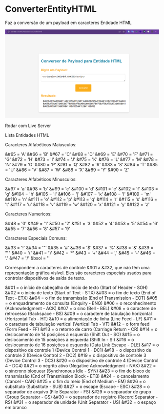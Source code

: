 # ConverterEntityHTML
Faz a conversão de um payload em caracteres Entidade HTML

![Tela da aplicação](tela.png) 

Rodar com Live Server

Lista Entidades HTML

Caracteres Alfabéticos Maiusculos:
    
&#65 = 'A'
&#66 = 'B'
&#67 = 'C'
&#68 = 'D'
&#69 = 'E'
&#70 = 'F'
&#71 = 'G'
&#72 = 'H'
&#73 = 'I'
&#74 = 'J'
&#75 = 'K'
&#76 = 'L'
&#77 = 'M'
&#78 = 'N'
&#79 = 'O'
&#80 = 'P'
&#81 = 'Q'
&#82 = 'R'
&#83 = 'S'
&#84 = 'T'
&#85 = 'U'
&#86 = 'V'
&#87 = 'W'
&#88 = 'X'
&#89 = 'Y'
&#90 = 'Z'

Caracteres Alfabéticos Minusculos:
    
&#97 = 'a'
&#98 = 'b'
&#99 = 'c'
&#100 = 'd'
&#101 = 'e'
&#102 = 'f'
&#103 = 'g'
&#104 = 'h'
&#105 = 'i'
&#106 = 'j'
&#107 = 'k'
&#108 = 'l'
&#109 = 'm'
&#110 = 'n'
&#111 = 'o'
&#112 = 'p'
&#113 = 'q'
&#114 = 'r'
&#115 = 's'
&#116 = 't'
&#117 = 'u'
&#118 = 'v'
&#119 = 'w'
&#120 = 'x'
&#121 = 'y'
&#122 = 'z'

Caracteres Numericos:
    
&#48 = '0'
&#49 = '1'
&#50 = '2'
&#51 = '3'
&#52 = '4'
&#53 = '5'
&#54 = '6'
&#55 = '7'
&#56 = '8'
&#57 = '9'

Caracteres Especiais Comuns:
    
&#33 = '!'
&#34 = '"'
&#35 = '#'
&#36 = '$'
&#37 = '%'
&#38 = '&'
&#39 = "'"
&#40 = '('
&#41 = ')'
&#42 = '*'
&#43 = '+'
&#44 = ','
&#45 = '-'
&#46 = '.'
&#47 = '/'
&bsol = '\'

Correspondem a caracteres de controle &#01 a &#32, que não têm uma representação gráfica visível.
Eles são caracteres especiais usados para controlar dispositivos de saída de texto.

&#01 = o início de cabeçalho de início de texto (Start of Header - SOH)
&#02 = o início de texto (Start of Text - STX)
&#03 = o fim de texto (End of Text - ETX)
&#04 = o fim de transmissão (End of Transmission - EOT)
&#05 = o enquadramento de consulta (Enquiry - ENQ)
&#06 = o reconhecimento (Acknowledgment - ACK)
&#07 = o sino (Bell - BEL)
&#08 = o caractere de retrocesso (Backspace - BS)
&#09 = o caractere de tabulação horizontal (Horizontal Tab - HT)
&#10 = a alimentação de linha (Line Feed - LF)
&#11 = o caractere de tabulação vertical (Vertical Tab - VT)
&#12 = o form feed (Form Feed - FF)
&#13 = o retorno de carro (Carriage Return - CR)
&#14 = o deslocamento de 14 posições à esquerda (Shift Out - SO)
&#15 = o deslocamento de 15 posições à esquerda (Shift In - SI)
&#16 = o deslocamento de 16 posições à esquerda (Data Link Escape - DLE)
&#17 = o dispositivo de controle 1 (Device Control 1 - DC1)
&#18 = o dispositivo de controle 2 (Device Control 2 - DC2)
&#19 = o dispositivo de controle 3 (Device Control 3 - DC3)
&#20 = o dispositivo de controle 4 (Device Control 4 - DC4)
&#21 = o negrito ativo (Negative Acknowledgment - NAK)
&#22 = o síncrono bloquear (Synchronous Idle - SYN)
&#23 = o fim do bloco de transmissão (End of Transmission Block - ETB)
&#24 = o cancelamento (Cancel - CAN)
&#25 = o fim do meio (End of Medium - EM)
&#26 = o substituto (Substitute - SUB)
&#27 = o escape (Escape - ESC)
&#28 = o separador de arquivo (File Separator - FS)
&#29 = o separador de grupo (Group Separator - GS)
&#30 = o separador de registro (Record Separator - RS)
&#31 = o separador de unidade (Unit Separator - US)
&#32 = o espaço em branco
